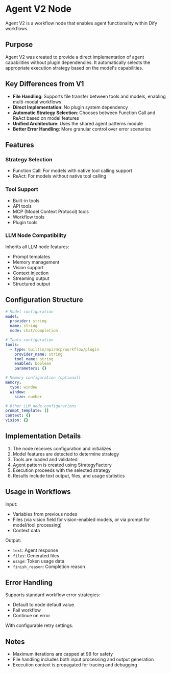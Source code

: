 # Agent V2 Node

Agent V2 is a workflow node that enables agent functionality within Dify workflows.

## Purpose

Agent V2 was created to provide a direct implementation of agent capabilities without plugin dependencies. It automatically selects the appropriate execution strategy based on the model's capabilities.

## Key Differences from V1

- **File Handling**: Supports file transfer between tools and models, enabling multi-modal workflows
- **Direct Implementation**: No plugin system dependency
- **Automatic Strategy Selection**: Chooses between Function Call and ReAct based on model features
- **Unified Architecture**: Uses the shared agent patterns module
- **Better Error Handling**: More granular control over error scenarios

## Features

### Strategy Selection

- Function Call: For models with native tool calling support
- ReAct: For models without native tool calling

### Tool Support

- Built-in tools
- API tools
- MCP (Model Context Protocol) tools
- Workflow tools
- Plugin tools

### LLM Node Compatibility

Inherits all LLM node features:

- Prompt templates
- Memory management
- Vision support
- Context injection
- Streaming output
- Structured output

## Configuration Structure

```yaml
# Model configuration
model:
  provider: string
  name: string
  mode: chat/completion

# Tools configuration
tools:
  - type: builtin/api/mcp/workflow/plugin
    provider_name: string
    tool_name: string
    enabled: boolean
    parameters: {}

# Memory configuration (optional)
memory:
  type: window
  window:
    size: number

# Other LLM node configurations
prompt_template: []
context: {}
vision: {}
```

## Implementation Details

1. The node receives configuration and initializes
2. Model features are detected to determine strategy
3. Tools are loaded and validated
4. Agent pattern is created using StrategyFactory
5. Execution proceeds with the selected strategy
6. Results include text output, files, and usage statistics

## Usage in Workflows

Input:

- Variables from previous nodes
- Files (via vision field for vision-enabled models, or via prompt for model/tool processing)
- Context data

Output:

- `text`: Agent response
- `files`: Generated files
- `usage`: Token usage data
- `finish_reason`: Completion reason

## Error Handling

Supports standard workflow error strategies:

- Default to node default value
- Fail workflow
- Continue on error

With configurable retry settings.

## Notes

- Maximum iterations are capped at 99 for safety
- File handling includes both input processing and output generation
- Execution context is propagated for tracing and debugging
